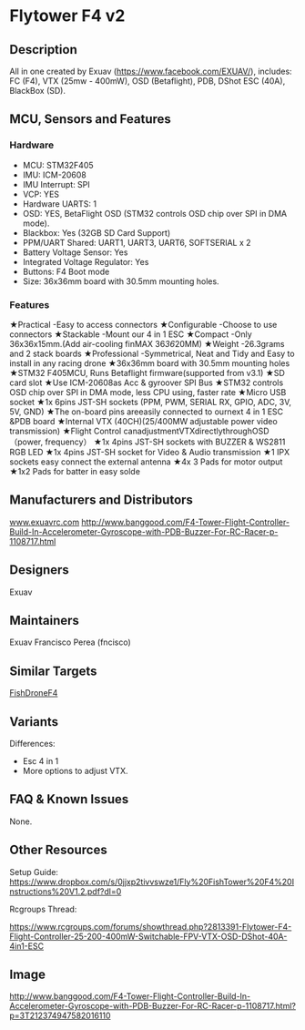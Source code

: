 # Flytower F4 v2

## Description

All in one created by Exuav (https://www.facebook.com/EXUAV/), includes: FC (F4), VTX (25mw - 400mW), OSD (Betaflight), PDB, DShot ESC (40A), BlackBox (SD).

## MCU, Sensors and Features

### Hardware

- MCU: STM32F405
- IMU: ICM-20608
- IMU Interrupt: SPI
- VCP: YES
- Hardware UARTS: 1
- OSD: YES, BetaFlight OSD (STM32 controls OSD chip over SPI in DMA mode).
- Blackbox: Yes (32GB SD Card Support)
- PPM/UART Shared: UART1, UART3, UART6, SOFTSERIAL x 2
- Battery Voltage Sensor: Yes
- Integrated Voltage Regulator: Yes
- Buttons: F4 Boot mode
- Size: 36x36mm board with 30.5mm mounting holes.

### Features

★Practical -Easy to access connectors
★Configurable -Choose to use connectors
★Stackable -Mount our 4 in 1 ESC
★Compact -Only 36x36x15mm.(Add air-cooling finMAX 36*36*20MM)
★Weight -26.3grams and 2 stack boards
★Professional -Symmetrical, Neat and Tidy and Easy to install in any racing drone
★36x36mm board with 30.5mm mounting holes
★STM32 F405MCU, Runs Betaflight firmware(supported from v3.1)
★SD card slot
★Use ICM-20608as Acc & gyroover SPI Bus
★STM32 controls OSD chip over SPI in DMA mode, less CPU using, faster rate
★Micro USB socket
★1x 6pins JST-SH sockets (PPM, PWM, SERIAL RX, GPIO, ADC, 3V, 5V, GND)
★The on-board pins areeasily connected to ournext 4 in 1 ESC &PDB board
★Internal VTX (40CH)(25/400MW adjustable power video transmission)
★Flight Control canadjustmentVTXdirectlythroughOSD（power, frequency）
★1x 4pins JST-SH sockets with BUZZER & WS2811 RGB LED
★1x 4pins JST-SH socket for Video & Audio transmission
★1 IPX sockets easy connect the external antenna
★4x 3 Pads for motor output
★1x2 Pads for batter in easy solde

## Manufacturers and Distributors

www.exuavrc.com
http://www.banggood.com/F4-Tower-Flight-Controller-Build-In-Accelerometer-Gyroscope-with-PDB-Buzzer-For-RC-Racer-p-1108717.html

## Designers

Exuav

## Maintainers

Exuav
Francisco Perea (fncisco)

## Similar Targets

[FishDroneF4](FISHDRONEF4)

## Variants

Differences:

- Esc 4 in 1
- More options to adjust VTX.

## FAQ & Known Issues

None.

## Other Resources

Setup Guide:
https://www.dropbox.com/s/0jjxp2tivvswze1/Fly%20FishTower%20F4%20Instructions%20V1.2.pdf?dl=0

Rcgroups Thread:

https://www.rcgroups.com/forums/showthread.php?2813391-Flytower-F4-Flight-Controller-25-200-400mW-Switchable-FPV-VTX-OSD-DShot-40A-4in1-ESC

## Image

http://www.banggood.com/F4-Tower-Flight-Controller-Build-In-Accelerometer-Gyroscope-with-PDB-Buzzer-For-RC-Racer-p-1108717.html?p=3T212374947582016110
